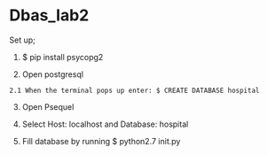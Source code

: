 # Dbas_lab2

Set up;

  1. $ pip install psycopg2
  
  2. Open postgresql
  
    2.1 When the terminal pops up enter: $ CREATE DATABASE hospital
    
  3. Open Psequel
  
  4. Select Host: localhost and Database: hospital
  
  5. Fill database by running $ python2.7 init.py

